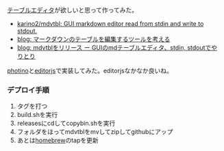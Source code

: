 [テーブルエディタ](%E3%83%86%E3%83%BC%E3%83%96%E3%83%AB%E3%82%A8%E3%83%87%E3%82%A3%E3%82%BF.md)が欲しいと思って作ってみた。

- [karino2/mdvtbl: GUI markdown editor read from stdin and write to stdout.](https://github.com/karino2/mdvtbl)
- [blog: マークダウンのテーブルを編集するツールを考える](https://karino2.github.io/2022/02/14/table_editor_idea.html)
- [blog: mdvtblをリリース ー GUIのmdテーブルエディタ、stdin, stdoutでやりとり](https://karino2.github.io/2022/02/15/mdvtbl_release.html)

[photino](photino.md)と[editorjs](editorjs.md)で実装してみた。editorjsなかなか良いね。

### デプロイ手順

1. タグを打つ
2. build.shを実行
3. releasesにcdしてcopybin.shを実行
4. フォルダをほってmdvtblをmvしてzipしてgithubにアップ
5. あとは[homebrew](homebrew.md)のtapを更新
